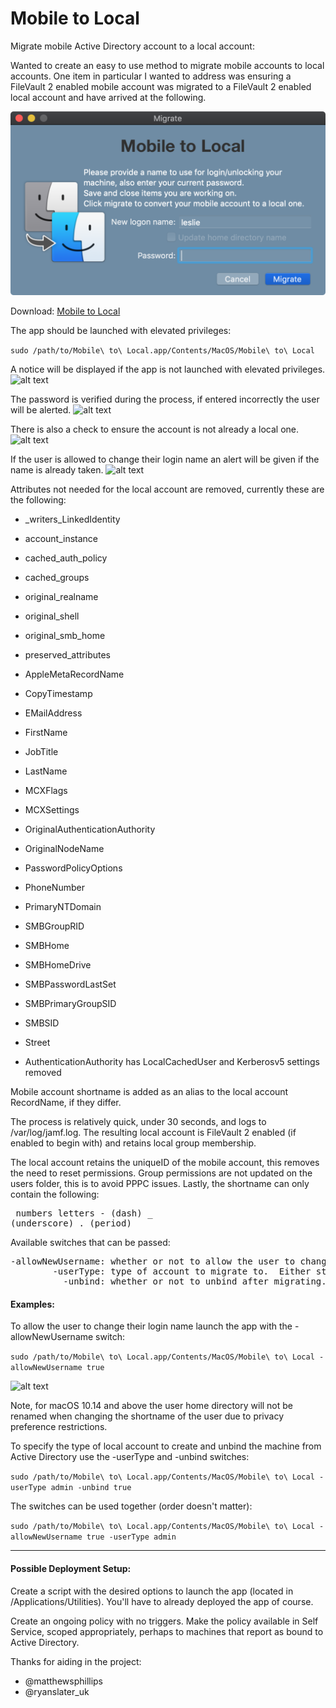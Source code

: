 # Mobile to Local
Migrate mobile Active Directory account to a local account:

Wanted to create an easy to use method to migrate mobile accounts to local accounts.  One item in particular I wanted to address was ensuring a FileVault 2 enabled mobile account was migrated to a FileVault 2 enabled local account and have arrived at the following.

![alt text](https://github.com/BIG-RAT/mobile_to_local/blob/master/mtl_images/main.png "Mobile to Local")

Download: [Mobile to Local](https://github.com/BIG-RAT/mobile_to_local/releases/download/current/Mobile.to.Local.zip)

The app should be launched with elevated privileges:

```sudo /path/to/Mobile\ to\ Local.app/Contents/MacOS/Mobile\ to\ Local```


A notice will be displayed if the app is not launched with elevated privileges.
![alt text](https://github.com/BIG-RAT/mobile_to_local/blob/master/mtl_images/privs.png "not elevated")

The password is verified during the process, if entered incorrectly the user will be alerted.
![alt text](https://github.com/BIG-RAT/mobile_to_local/blob/master/mtl_images/password.png "password")

There is also a check to ensure the account is not already a local one.
![alt text](https://github.com/BIG-RAT/mobile_to_local/blob/master/mtl_images/localAccount.png "local")

If the user is allowed to change their login name an alert will be given if the name is already taken.
![alt text](https://github.com/BIG-RAT/mobile_to_local/blob/master/mtl_images/exists.png "exists")

Attributes not needed for the local account are removed, currently these are the following:

* _writers_LinkedIdentity
* account_instance
* cached_auth_policy
* cached_groups
* original_realname
* original_shell
* original_smb_home
* preserved_attributes
* AppleMetaRecordName
* CopyTimestamp
* EMailAddress
* FirstName
* JobTitle
* LastName
* MCXFlags
* MCXSettings
* OriginalAuthenticationAuthority
* OriginalNodeName
* PasswordPolicyOptions
* PhoneNumber
* PrimaryNTDomain
* SMBGroupRID
* SMBHome
* SMBHomeDrive
* SMBPasswordLastSet
* SMBPrimaryGroupSID
* SMBSID
* Street

* AuthenticationAuthority has LocalCachedUser and Kerberosv5 settings removed

Mobile account shortname is added as an alias to the local account RecordName, if they differ.


The process is relatively quick, under 30 seconds, and logs to /var/log/jamf.log.  The resulting local account is FileVault 2 enabled (if enabled to begin with) and retains local group membership.

The local account retains the uniqueID of the mobile account, this removes the need to reset permissions.  Group permissions are not updated on the users folder, this is to avoid PPPC issues.  Lastly, the shortname can only contain the following:<pre>
     numbers
     letters
     - (dash)
     _ (underscore)
     . (period)</pre>

Available switches that can be passed:
<pre>
-allowNewUsername: whether or not to allow the user to change their current shortname.  Either true of false.
        -userType: type of account to migrate to.  Either standard or admin.
          -unbind: whether or not to unbind after migrating.  Either true of false.
</pre>

#### Examples:
To allow the user to change their login name launch the app with the -allowNewUsername switch:

```sudo /path/to/Mobile\ to\ Local.app/Contents/MacOS/Mobile\ to\ Local -allowNewUsername true```

![alt text](https://github.com/BIG-RAT/mobile_to_local/blob/master/mtl_images/nameChange.png "nameChange")

Note, for macOS 10.14 and above the user home directory will not be renamed when changing the shortname of the user due to privacy preference restrictions.

To specify the type of local account to create and unbind the machine from Active Directory use the -userType and -unbind switches:

```sudo /path/to/Mobile\ to\ Local.app/Contents/MacOS/Mobile\ to\ Local -userType admin -unbind true```

The switches can be used together (order doesn't matter):

```sudo /path/to/Mobile\ to\ Local.app/Contents/MacOS/Mobile\ to\ Local -allowNewUsername true -userType admin```

<hr>

#### Possible Deployment Setup:
Create a script with the desired options to launch the app (located in /Applications/Utilities).  You'll have to already deployed the app of course.

Create an ongoing policy with no triggers.  Make the policy available in Self Service, scoped appropriately, perhaps to machines that report as bound to Active Directory.

Thanks for aiding in the project:
* @matthewsphillips
* @ryanslater_uk


